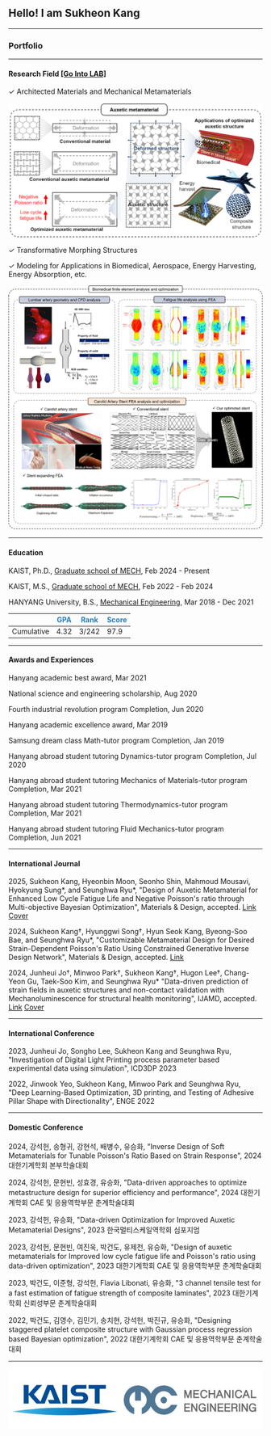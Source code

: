 ## Hello! I am Sukheon Kang

---

### Portfolio

---

#### Research Field [[Go Into LAB]](https://sites.google.com/site/seunghwalab/)

✓ Architected Materials and Mechanical Metamaterials

<img class="contain" src="images/Field_1.png"/>

✓ Transformative Morphing Structures

✓ Modeling for Applications in Biomedical, Aerospace, Energy Harvesting, Energy Absorption, etc.

<img class="contain" src="images/Field_3.png"/>


---

#### Education
KAIST, Ph.D., [Graduate school of MECH](https://me.kaist.ac.kr/main/main.html), Feb 2024 - Present

KAIST, M.S., [Graduate school of MECH](https://me.kaist.ac.kr/main/main.html), Feb 2022 - Feb 2024

HANYANG University, B.S., [Mechanical Engineering](http://me.hanyang.ac.kr/), Mar 2018 - Dec 2021

||<span style="color:rgb(38, 124, 185)">GPA</span>|<span style="color:rgb(38, 124, 185)">Rank</span>|<span style="color:rgb(38, 124, 185)">Score</span>|
|----|----|----|----|
|Cumulative|4.32|3/242|97.9|

---

#### Awards and Experiences
Hanyang academic best award, Mar 2021

National science and engineering scholarship, Aug 2020

Fourth industrial revolution program Completion, Jun 2020

Hanyang academic excellence award, Mar 2019

Samsung dream class Math-tutor program Completion, Jan 2019

Hanyang abroad student tutoring Dynamics-tutor program Completion, Jul 2020

Hanyang abroad student tutoring Mechanics of Materials-tutor program Completion, Mar 2021

Hanyang abroad student tutoring Thermodynamics-tutor program Completion, Mar 2021

Hanyang abroad student tutoring Fluid Mechanics-tutor program Completion, Jun 2021 

---

#### International Journal
 2025, Sukheon Kang, Hyeonbin Moon, Seonho Shin, Mahmoud Mousavi, Hyokyung Sung*, and Seunghwa Ryu\*, "Design of Auxetic Metamaterial for Enhanced Low Cycle Fatigue Life and Negative Poisson's ratio through Multi-objective Bayesian Optimization", Materials & Design, accepted. [Link](https://doi.org/10.1016/j.matdes.2025.113798) [Cover](images/Paper_3_cover.png)

 2024, Sukheon Kang†, Hyunggwi Song†, Hyun Seok Kang, Byeong-Soo Bae, and Seunghwa Ryu*, "Customizable Metamaterial Design for Desired Strain-Dependent Poisson's Ratio Using Constrained Generative Inverse Design Network", Materials & Design, accepted. [Link](https://doi.org/10.1016/j.matdes.2024.113377)

 2024, Junheui Jo†, Minwoo Park†, Sukheon Kang†, Hugon Lee†, Chang-Yeon Gu, Taek-Soo Kim, and Seunghwa Ryu* "Data-driven prediction of strain fields in auxetic structures and non-contact validation with Mechanoluminescence for structural health monitoring", IJAMD, accepted. [Link](https://doi.org/10.36922/ijamd.3539) [Cover](images/Paper_1_cover.jpg)

---

#### International Conference
2023, Junheui Jo, Songho Lee, Sukheon Kang and Seunghwa Ryu, "Investigation of Digital Light Printing process parameter based experimental data using simulation", ICD3DP 2023

2022, Jinwook Yeo, Sukheon Kang, Minwoo Park and Seunghwa Ryu, "Deep Learning-Based Optimization, 3D printing, and Testing of Adhesive Pillar Shape with Directionality", ENGE 2022

---

#### Domestic Conference
2024, 강석헌, 송형귀, 강현석, 배병수, 유승화, "Inverse Design of Soft Metamaterials for Tunable Poisson's Ratio Based on Strain Response", 2024 대한기계학회 본부학술대회

2024, 강석헌, 문현빈, 성효경, 유승화, "Data-driven approaches to optimize metastructure design for superior efficiency and performance", 2024 대한기계학회 CAE 및 응용역학부문 춘계학술대회

2023, 강석헌, 유승화, "Data-driven Optimization for Improved Auxetic Metamaterial Designs", 2023 한국멀티스케일역학회 심포지엄

2023, 강석헌, 문현빈, 여진욱, 박건도, 유제천, 유승화, "Design of auxetic metamaterials for Improved low cycle fatigue life and Poisson's ratio using data-driven optimization", 2023 대한기계학회 CAE 및 응용역학부문 춘계학술대회

2023, 박건도, 이준형, 강석헌, Flavia Libonati, 유승화, "3 channel tensile test for a fast estimation of fatigue strength of composite laminates", 2023 대한기계학회 신뢰성부문 춘계학술대회

2022, 박건도, 김영수, 김민기, 송치현, 강석헌, 박진규, 유승화, "Designing staggered platelet composite structure with Gaussian process regression based Bayesian optimization", 2022 대한기계학회 CAE 및 응용역학부문 춘계학술대회

---

<img src="images/logo.gif"/>
